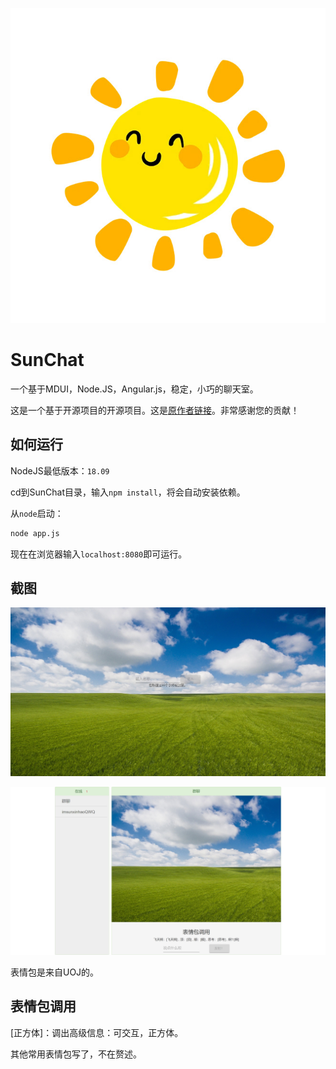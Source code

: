 
![](https://github.com/wojiaosunxinhao/SunChat/blob/main/Icon.jpg)


# SunChat

一个基于MDUI，Node.JS，Angular.js，稳定，小巧的聊天室。

这是一个基于开源项目的开源项目。这是[原作者链接](https://blog.csdn.net/qq_39451795/article/details/107496615)。非常感谢您的贡献！



## 如何运行

NodeJS最低版本：`18.09`

cd到SunChat目录，输入`npm install`，将会自动安装依赖。

从`node`启动：

```bash
node app.js
```

现在在浏览器输入`localhost:8080`即可运行。

## 截图

![](https://github.com/wojiaosunxinhao/SunChat/blob/main/ScreenShot1.jpeg)

![](https://github.com/wojiaosunxinhao/SunChat/blob/main/ScreenShot2.jpeg)

表情包是来自UOJ的。

## 表情包调用

[正方体]：调出高级信息：可交互，正方体。

其他常用表情包写了，不在赘述。

